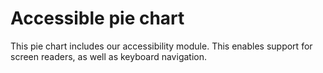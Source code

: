 # Accessible pie chart
This pie chart includes our accessibility module. This enables support for screen readers, as well as keyboard navigation.

